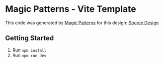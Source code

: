 # Magic Patterns - Vite Template

This code was generated by [Magic Patterns](https://magicpatterns.com) for this design: [Source Design](https://www.magicpatterns.com/c/xgyf8sk1j5rppiu5hbbhvw)

## Getting Started

1. Run `npm install`
2. Run `npm run dev`
